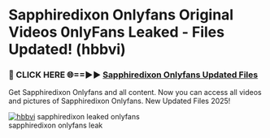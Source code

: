 # Sapphiredixon Onlyfans Original Videos 0nlyFans Leaked - Files Updated! (hbbvi)

<h3>🔴 CLICK HERE 🌐==►► <a href="https://tinyurl.com/2jnfzry5" rel="nofollow">Sapphiredixon Onlyfans Updated Files</a></h3>

Get Sapphiredixon Onlyfans and all content. Now you can access all videos and pictures of Sapphiredixon Onlyfans. New Updated Files 2025!

[![hbbvi](https://i.imgur.com/GyGTBgg.gif)](https://tinyurl.com/2jnfzry5)
sapphiredixon leaked onlyfans<br>
sapphiredixon onlyfans leak